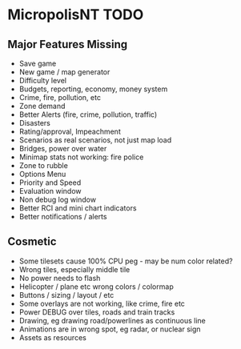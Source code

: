# MicropolisNT TODO


## Major Features Missing
- Save game
- New game / map generator
- Difficulty level
- Budgets, reporting, economy, money system
- Crime, fire, pollution, etc
- Zone demand
- Better Alerts (fire, crime, pollution, traffic)
- Disasters
- Rating/approval, Impeachment
- Scenarios as real scenarios, not just map load
- Bridges, power over water
- Minimap stats not working: fire police
- Zone to rubble
- Options Menu
- Priority and Speed
- Evaluation window
- Non debug log window
- Better RCI and mini chart indicators
- Better notifications / alerts


## Cosmetic
- Some tilesets cause 100% CPU peg - may be num color related?
- Wrong tiles, especially middle tile
- No power needs to flash
- Helicopter / plane etc wrong colors / colormap
- Buttons / sizing / layout / etc
- Some overlays are not working, like crime, fire etc
- Power DEBUG over tiles, roads and train tracks
- Drawing, eg drawing road/powerlines as continuous line
- Animations are in wrong spot, eg radar, or nuclear sign
- Assets as resources


